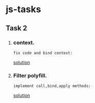 # js-tasks

## Task 2

1.  ### context.

        fix code and bind context:

    [solution](https://codepen.io/PapokMIkita/pen/OJxXwjJ)</br>

2.  ### Filter polyfill.

        implement call,bind,apply methods:

    [solution](https://codepen.io/PapokMIkita/pen/RwLRBjm?editors=0012)</br>
